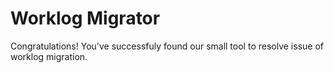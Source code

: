 # Worklog Migrator

Congratulations!
You've successfuly found our small tool to resolve issue of worklog migration.

